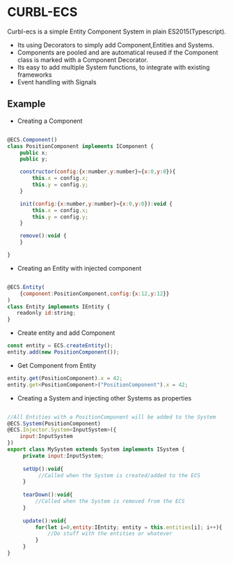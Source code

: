 # CURBL-ECS

Curbl-ecs is a simple Entity Component System in plain ES2015(Typescript).
 - Its using Decorators to simply add Component,Entities and Systems.
 - Components are pooled and are automatical reused if the Component class is marked with a Component Decorator.
 - Its easy to add multiple System functions, to integrate with existing frameworks
 - Event handling with Signals

## Example

* Creating a Component

```javascript

@ECS.Component()
class PositionComponent implements IComponent {
    public x;
    public y;

    constructor(config:{x:number,y:number}={x:0,y:0}){
        this.x = config.x;
        this.y = config.y;
    }

    init(config:{x:number,y:number}={x:0,y:0}):void {
        this.x = config.x;
        this.y = config.y;
    }

    remove():void {
    }

}
```

* Creating an Entity with injected component

```javascript

@ECS.Entity(
    {component:PositionComponent,config:{x:12,y:12}}
)
class Entity implements IEntity {
   readonly id:string;
}
```

* Create entity and add Component

```javascript
const entity = ECS.createEntity();
entity.add(new PositionComponent());
```

* Get Component from Entity

```javascript
entity.get(PositionComponent).x = 42;
entity.get<PositionComponent>("PositionComponent").x = 42;
```

* Creating a System and injecting other Systems as properties

```javascript

//All Entities with a PositionComponent will be added to the System
@ECS.System(PositionComponent) 
@ECS.Injector.System<InputSystem>({
    input:InputSystem
})
export class MySystem extends System implements ISystem {
     private input:InputSystem;
     
     setUp():void{
          //Called when the System is created/added to the ECS 
     }
     
     tearDown():void{
         //Called when the System is removed from the ECS
     }
     
     update():void{
         for(let i=0,entity:IEntity; entity = this.entities[i]; i++){
             //Do stuff with the entities or whatever
         }
     }
}
```
